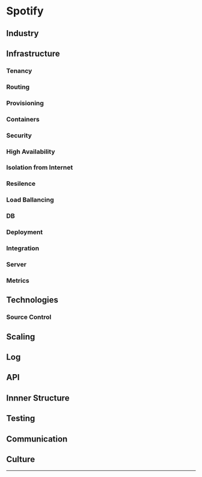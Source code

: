 # Spotify

## Industry

## Infrastructure

### Tenancy 

### Routing

### Provisioning

### Containers

### Security 

### High Availability

### Isolation from Internet

### Resilence

### Load Ballancing

### DB 

### Deployment

### Integration

### Server

### Metrics 

## Technologies

### Source Control

## Scaling

## Log

## API

## Innner Structure

## Testing 

## Communication

## Culture

------
